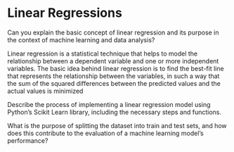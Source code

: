 # Linear Regressions

Can you explain the basic concept of linear regression and its purpose in the context of machine learning and data analysis?

Linear regression is a statistical technique that helps to model the relationship between a dependent variable and one or more independent variables. The basic idea behind linear regression is to find the best-fit line that represents the relationship between the variables, in such a way that the sum of the squared differences between the predicted values and the actual values is minimized

Describe the process of implementing a linear regression model using Python’s Scikit Learn library, including the necessary steps and functions.

What is the purpose of splitting the dataset into train and test sets, and how does this contribute to the evaluation of a machine learning model’s performance?
